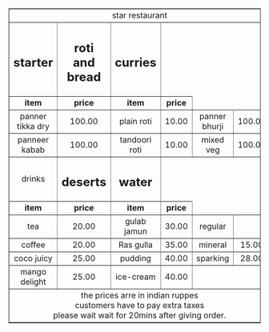 <html> 
<head> 
<b> <title> star restaurant </title> </b>
</head>
<body>
<center>
<table withdraw="50%" border="1" borderline="#000000" bordercolourdark="#000000" cellspacing="0">
<tr align="center">
 <td align="center" colspan="6"<h1> star restaurant </h1></td> </tr>

 <tr><td colpans="2" align="center"><h2>starter </h2></td>
     <td colpans="2" align="center"><h2> roti and bread </h2></td>
     <td colpans="2" align="center"><h2>curries </h2></td></tr>
  
<tr> <td align="center"> <strong> <font colour="blue">item</font></strong></td>
     <td align="center"> <strong> <font colour="blue">price</font></strong></td>
     <td align="center"> <strong> <font colour="blue">item</font></strong></td>
     <td align="center"> <strong> <font colour="blue">price</font></strong></td></tr>

<tr bgcolour="#ccccccc">
<td align="center"<strong> panner tikka dry </strong></td> <td align="center">100.00</td>
<td align="center"<strong> plain roti       </strong></td> <td align="center">10.00</td>
<td align="center"<strong> panner bhurji    </strong></td> <td align="center">100.00</td>
</tr>

<tr> <td align="center" <strong> panneer kabab </strong></t> <td align="center"> 100.00</td>
<td align="center"<strong> tandoori roti       </strong></td> <td align="center">10.00</td>
<td align="center"<strong> mixed veg           </strong></td> <td align="center">100.00</td>
</tr>

<tr> <td colpans="2" align="center" <h2> drinks </h2></td>
     <td colpans="2" align="center"> <h2> deserts</h2></td>
     <td colpans="2" align="center"> <h2> water</h2></td></tr>

<tr> <td align="center"> <strong> <font colour="blue">item</font></strong></td>
     <td align="center"> <strong> <font colour="blue">price</font></strong></td>
     <td align="center"> <strong> <font colour="blue">item</font></strong></td>
     <td align="center"> <strong> <font colour="blue">price</font></strong></td></tr>
<tr>
<td align="center"<strong> tea         </strong></td> <td align="center">20.00</td>
<td align="center"<strong> gulab jamun </strong></td> <td align="center">30.00</td>
<td align="center"<strong> regular     </strong></td> <td align="center">     </td>
</tr>

<tr>
<td align="center"<strong> coffee    </strong></td> <td align="center">20.00</td>
<td align="center"<strong> Ras gulla </strong></td> <td align="center">35.00</td>
<td align="center"<strong> mineral   </strong></td> <td align="center">15.00</td>
</tr>

<tr>
<td align="center"<strong> coco juicy </strong></td> <td align="center">25.00</td>
<td align="center"<strong> pudding    </strong></td> <td align="center">40.00</td>
<td align="center"<strong> sparking   </strong></td> <td align="center">28.00</td>
</tr>

<tr>
<td align="center"<strong> mango delight </strong></td> <td align="center">25.00</td>
<td align="center"<strong> ice-cream     </strong></td> <td align="center">40.00</td>
</td> </td> </td> </td> </tr>

<tr align="center">
<td align="center" colspan="6"> the prices arre in indian ruppes <br>
                                customers have to pay extra taxes <br>
                                please wait wait for 20mins after giving order. </td></tr>
   </table>
   </center>
</body>
</html>





     
